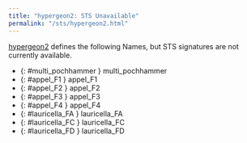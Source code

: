 ```yaml
---
title: "hypergeon2: STS Unavailable"
permalink: "/sts/hypergeon2.html"
---
```






[hypergeon2](/cd/hypergeon2)
defines the following Names, but STS signatures are not currently available.


 *  {: #multi_pochhammer } multi_pochhammer
 *  {: #appel_F1 } appel_F1
 *  {: #appel_F2 } appel_F2
 *  {: #appel_F3 } appel_F3
 *  {: #appel_F4 } appel_F4
 *  {: #lauricella_FA } lauricella_FA
 *  {: #lauricella_FC } lauricella_FC
 *  {: #lauricella_FD } lauricella_FD